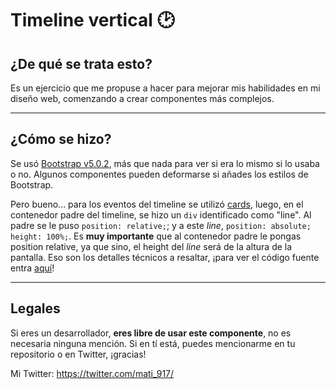 # Timeline vertical 🕑
## ¿De qué se trata esto?

Es un ejercicio que me propuse a hacer para mejorar mis habilidades en mi diseño web, comenzando a crear componentes más complejos.

---

## ¿Cómo se hizo?

Se usó [Bootstrap v5.0.2](https://getbootstrap.com/docs/5.0/getting-started/introduction/), más que nada para ver si era lo mismo si lo usaba o no. Algunos componentes pueden deformarse si añades los estilos de Bootstrap.

Pero bueno... para los eventos del timeline se utilizó [cards](https://getbootstrap.com/docs/5.0/components/card/), luego, en el contenedor padre del timeline, se hizo un `div` identificado como "line".
Al padre se le puso `position: relative;`; y a este *line*, `position: absolute; height: 100%;`. Es **muy importante** que al contenedor padre le pongas position relative, ya que sino, el height del *line* será de la altura de la pantalla.
Eso son los detalles técnicos a resaltar, ¡para ver el código fuente entra [aquí](https://github.com/mati917/Aprendizaje/VerticalTimeline)!

---

## Legales
Si eres un desarrollador, **eres libre de usar este componente**, no es necesaria ninguna mención. Si en tí está, puedes mencionarme en tu repositorio o en Twitter, ¡gracias!

Mi Twitter: https://twitter.com/mati_917/
